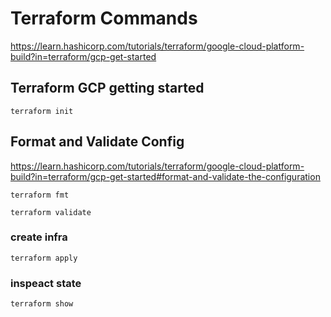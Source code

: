 # Terraform Commands


https://learn.hashicorp.com/tutorials/terraform/google-cloud-platform-build?in=terraform/gcp-get-started

## Terraform GCP getting started
```
terraform init
```


## Format and Validate Config
https://learn.hashicorp.com/tutorials/terraform/google-cloud-platform-build?in=terraform/gcp-get-started#format-and-validate-the-configuration

```
terraform fmt
```

```
terraform validate
```

### create infra
```
terraform apply
```

### inspeact state
```
terraform show
```